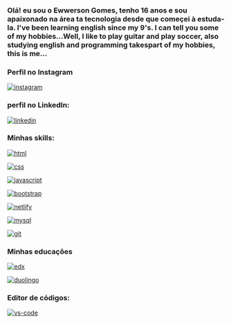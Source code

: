 ### Olá! eu sou o Ewwerson Gomes, tenho 16 anos e sou apaixonado na área ta tecnologia desde que começei à estuda-la. I've been learning english since my 9's. I can tell you some of my hobbies...Well, I like to play guitar and play soccer, also studying english and programming takespart of my hobbies, this is me...

### Perfil no Instagram
[![instagram](https://img.shields.io/badge/Instagram-E4405F?style=for-the-badge&logo=instagram&logoColor=white)](https://instagram.com/ewwerson_santana)

### perfil no LinkedIn:
[![linkedin](https://img.shields.io/badge/LinkedIn-0077B5?style=for-the-badge&logo=linkedin&logoColor=white)](https://www.linkedin.com/in/ewwerson-gomes-5a3847239/)

### Minhas skills:
[![html](https://img.shields.io/badge/HTML-239120?style=for-the-badge&logo=html5&logoColor=white)]()

[![css](https://img.shields.io/badge/CSS3-1572B6?style=for-the-badge&logo=css3&logoColor=white)]()


[![javascript](https://img.shields.io/badge/JavaScript-F7DF1E?style=for-the-badge&logo=javascript&logoColor=black)]()


[![bootstrap](https://img.shields.io/badge/Bootstrap-563D7C?style=for-the-badge&logo=bootstrap&logoColor=white)]()


[![netlify](https://img.shields.io/badge/Netlify-00C7B7?style=for-the-badge&logo=netlify&logoColor=white)]()

[![mysql](https://img.shields.io/badge/MySQL-005C84?style=for-the-badge&logo=mysql&logoColor=white)]()

[![git](https://img.shields.io/badge/GIT-E44C30?style=for-the-badge&logo=git&logoColor=white)]()

### Minhas educações

[![edx](https://img.shields.io/badge/Edx-193A3E?style=for-the-badge&logo=edx&logoColor=white)]()

[![duolingo](https://img.shields.io/badge/Duolingo-58CC02?style=for-the-badge&logo=Duolingo&logoColor=white)]()

### Editor de códigos:

[![vs-code](https://img.shields.io/badge/Visual_Studio_Code-0078D4?style=for-the-badge&logo=visual%20studio%20code&logoColor=white)]()

